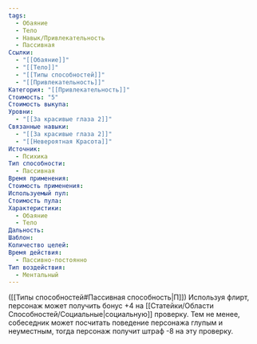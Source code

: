 ```yaml
---
tags:
  - Обаяние
  - Тело
  - Навык/Привлекательность
  - Пассивная
Ссылки:
  - "[[Обаяние]]"
  - "[[Тело]]"
  - "[[Типы способностей]]"
  - "[[Привлекательность]]"
Категория: "[[Привлекательность]]"
Стоимость: "5"
Стоимость выкупа: 
Уровни:
  - "[[За красивые глаза 2]]"
Связанные навыки:
  - "[[За красивые глаза 2]]"
  - "[[Невероятная Красота]]"
Источник:
  - Психика
Тип способности:
  - Пассивная
Время применения: 
Стоимость применения: 
Используемый пул: 
Стоимость пула: 
Характеристики:
  - Обаяние
  - Тело
Дальность: 
Шаблон: 
Количество целей: 
Время действия:
  - Пассивно-постоянно
Тип воздействия:
  - Ментальный
---
```

([[Типы способностей#Пассивная способность|П]]) Используя флирт, персонаж может получить бонус +4 на [[Статейки/Области Способностей/Социальные|социальную]] проверку. Тем не менее, собеседник может посчитать поведение персонажа глупым и неуместным, тогда персонаж получит штраф -8 на эту проверку.